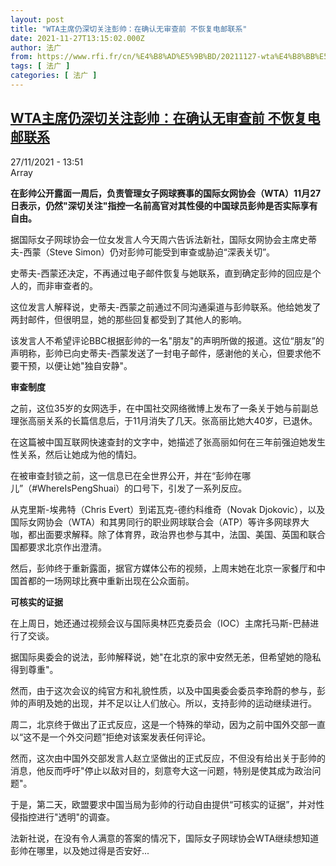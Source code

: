 ```yaml
---
layout: post
title: "WTA主席仍深切关注彭帅：在确认无审查前 不恢复电邮联系"
date: 2021-11-27T13:15:02.000Z
author: 法广
from: https://www.rfi.fr/cn/%E4%B8%AD%E5%9B%BD/20211127-wta%E4%B8%BB%E5%B8%AD%E4%BB%8D%E6%B7%B1%E5%88%87%E5%85%B3%E6%B3%A8%E5%BD%AD%E5%B8%85-%E5%9C%A8%E7%A1%AE%E8%AE%A4%E6%97%A0%E5%AE%A1%E6%9F%A5%E5%89%8D-%E4%B8%8D%E6%81%A2%E5%A4%8D%E7%94%B5%E9%82%AE%E8%81%94%E7%B3%BB
tags: [ 法广 ]
categories: [ 法广 ]
---
```

<!--1638018902000-->
[WTA主席仍深切关注彭帅：在确认无审查前 不恢复电邮联系](https://www.rfi.fr/cn/%E4%B8%AD%E5%9B%BD/20211127-wta%E4%B8%BB%E5%B8%AD%E4%BB%8D%E6%B7%B1%E5%88%87%E5%85%B3%E6%B3%A8%E5%BD%AD%E5%B8%85-%E5%9C%A8%E7%A1%AE%E8%AE%A4%E6%97%A0%E5%AE%A1%E6%9F%A5%E5%89%8D-%E4%B8%8D%E6%81%A2%E5%A4%8D%E7%94%B5%E9%82%AE%E8%81%94%E7%B3%BB)
------

<div>
<div>27/11/2021 - 13:51</div>Array<p><strong>                    在彭帅公开露面一周后，负责管理女子网球赛事的国际女网协会（WTA）11月27日表示，仍然"深切关注"指控一名前高官对其性侵的中国球员彭帅是否实际享有自由。                </strong></p><div >                    <p>据国际女子网球协会一位女发言人今天周六告诉法新社，国际女网协会主席史蒂夫-西蒙（Steve Simon）仍对彭帅可能受到审查或胁迫“深表关切”。</p><p>史蒂夫-西蒙还决定，不再通过电子邮件恢复与她联系，直到确定彭帅的回应是个人的，而非审查者的。</p><p>这位发言人解释说，史蒂夫-西蒙之前通过不同沟通渠道与彭帅联系。他给她发了两封邮件，但很明显，她的那些回复都受到了其他人的影响。</p><p>该发言人不希望评论BBC根据彭帅的一名"朋友"的声明所做的报道。这位“朋友”的声明称，彭帅已向史蒂夫-西蒙发送了一封电子邮件，感谢他的关心，但要求他不要干预，以便让她"独自安静"。</p><p><strong>审查制度</strong></p><p>之前，这位35岁的女网选手，在中国社交网络微博上发布了一条关于她与前副总理张高丽关系的长篇信息后，于11月消失了几天。张高丽比她大40岁，已退休。</p><p>在这篇被中国互联网快速查封的文字中，她描述了张高丽如何在三年前强迫她发生性关系，然后让她成为他的情妇。</p><p>在被审查封锁之前，这一信息已在全世界公开，并在“彭帅在哪儿”（#WhereIsPengShuai）的口号下，引发了一系列反应。</p><p>从克里斯-埃弗特（Chris Evert）到诺瓦克-德约科维奇（Novak Djokovic），以及国际女网协会（WTA）和其男同行的职业网球联合会（ATP）等许多网球界大咖，都出面要求解释。除了体育界，政治界也参与其中，法国、美国、英国和联合国都要求北京作出澄清。</p><p>然后，彭帅终于重新露面，据官方媒体公布的视频，上周末她在北京一家餐厅和中国首都的一场网球比赛中重新出现在公众面前。</p><p><strong>可核实的证据 </strong></p><p>在上周日，她还通过视频会议与国际奥林匹克委员会（IOC）主席托马斯-巴赫进行了交谈。</p><p>据国际奥委会的说法，彭帅解释说，她"在北京的家中安然无恙，但希望她的隐私得到尊重"。</p><p>然而，由于这次会议的纯官方和礼貌性质，以及中国奥委会委员李玲蔚的参与，彭帅的声明及她的出现，并不足以让人们放心。所以，支持彭帅的运动继续进行。</p><p>周二，北京终于做出了正式反应，这是一个特殊的举动，因为之前中国外交部一直以“这不是一个外交问题”拒绝对该案发表任何评论。</p><p>然而，这次由中国外交部发言人赵立坚做出的正式反应，不但没有给出关于彭帅的消息，他反而呼吁"停止以敌对目的，刻意夸大这一问题，特别是使其成为政治问题"。</p><p>于是，第二天，欧盟要求中国当局为彭帅的行动自由提供“可核实的证据”，并对性侵指控进行"透明"的调查。</p><p>法新社说，在没有令人满意的答案的情况下，国际女子网球协会WTA继续想知道彭帅在哪里，以及她过得是否安好...</p>                                            <div data-selfpromo-newsletter>    </div>    <div data-selfpromo-app>    </div>                </div>
</div>
